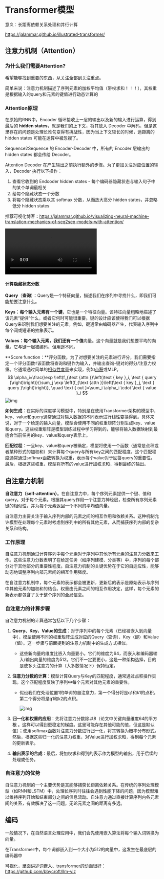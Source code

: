# Transformer模型

意义：长距离依赖关系处理和并行计算

https://jalammar.github.io/illustrated-transformer/

## 注意力机制（Attention）

### 为什么我们需要Attention?

希望能够找到重要的东西，从关注全部到关注重点。

简单来说：注意力机制描述了序列元素的加权平均值（带权求和！！！），其权重是根据输入的query和元素的键值进行动态计算的

### Attention原理

在原始的RNN中，Encoder 循环接收上一层的输出以及新的输入进行运算，得到最后的 **hidden states**，就是我们的上下文，将其放入 Decoder 中解码，但是这里存在的问题是处理长难句变得有挑战性，因为当上下文较长的时候，远距离的 hidden states 可能在运算中被忽视了。

Sequence2Sequence 的 Encoder-Decoder 中，所有的 Encoder 层输出的 hidden states 都会传给 Decoder。

Attention Decoder 在产生输出之前执行额外的步骤。为了更加关注对应位置的输入，Decoder 执行以下操作：

1. 查看它收到的 Endcoder hidden states - 每个编码器隐藏状态与输入句子中的某个单词最相关
2. 给每个隐藏状态一个分数
3. 将每个隐藏状态乘以其 softmax 分数，从而放大高分 hidden states，并忽略低分 hidden states

推荐可视化博客：https://jalammar.github.io/visualizing-neural-machine-translation-mechanics-of-seq2seq-models-with-attention/

<video src="../../../Downloads/attention_tensor_dance.mp4"></video>

#### 计算隐藏状态分数

**Query**（**查询**）：Query是一个特征向量，描述我们在序列中寻找什么，即我们可能想要注意什么。

**Keys：**每个输入元素有一个**键**，它也是一个特征向量。该特征向量粗略地描述了该元素“提供”什么，或者它何时可能很重要。键的设计应该使得我们可以根据Query来识别我们想要关注的元素。例如，键通常由编码器产生，代表输入序列中每个词或短语的抽象表示。

**Values：**每个输入元素，我们还有一个**值**向量。这个向量就是我们想要平均的向量。它与键一起被编码，但用途不同。

**Score function：**评分函数，为了对想要关注的元素进行评分，我们需要指定一个评分函数`f`该函数将查询和键作为输入，并输出查询-键对的得分/注意力权重。它通常通过简单的[相似性度量](https://www.zhihu.com/search?q=相似性度量&search_source=Entity&hybrid_search_source=Entity&hybrid_search_extra={"sourceType"%3A"answer"%2C"sourceId"%3A3254012065})来实现，例如[点积](https://www.zhihu.com/search?q=点积&search_source=Entity&hybrid_search_source=Entity&hybrid_search_extra={"sourceType"%3A"answer"%2C"sourceId"%3A3254012065})或MLP。
$$
\alpha_i=\frac{\exp \left(f_{\text {attn }}\left(\text { key }_i, \text { query }\right)\right)}{\sum_j \exp \left(f_{\text {attn }}\left(\text { key }_j, \text { query }\right)\right)}, \quad \text { out }=\sum_i \alpha_i \cdot \text { value }_i
$$
![img](https://pic1.zhimg.com/80/v2-5da9123d899c768f8dacad601c8872c3_720w.webp?source=2c26e567)

**如何生成**：在实际的深度学习模型中，特别是在使用Transformer架构的模型中，key、value和query通常通过对输入数据的不同表示进行线性变换得到。具体来说，对于一个给定的输入向量，模型会使用不同的权重矩阵分别生成key、value和query。这些权重矩阵是模型训练过程中学习得到的，能够将输入数据映射到最适合当前任务的key、value和query表示上。

**匹配过程**：一旦key、value和query被确定，模型将使用一个函数（通常是点积或者某种形式的加权和）来计算每个query与所有key之间的匹配程度。这个匹配程度通常通过softmax函数转换为权重，表示每个value对于回答query的重要性。最后，根据这些权重，模型将所有的value进行加权求和，得到最终的输出。

## 自注意力机制

**自注意力（self-attention）**。在自注意力中，每个序列元素提供一个键、值和query。对于每个元素，根据其query作用一个注意力神经层，检查所有序列元素键的相似性，并为每个元素返回一个不同的平均值向量。

自注意力主要关注于输入序列内部的元素之间的相互作用和依赖关系。这种机制允许模型在处理每个元素时考虑到序列中的所有其他元素，从而捕获序列内部的复杂关系和结构。

### 工作原理

自注意力机制通过计算序列中每个元素对于序列中其他所有元素的注意力分数来工作。这些注意力分数表明了在给定任务（如序列建模、分类等）中，序列的每个部分对于其他部分的重要性程度。自注意力机制的关键优势在于它的自适应性，能够动态地调整序列内部元素间的相互作用强度。

在自注意力机制中，每个元素的表示都会被更新，更新后的表示是原始表示与序列中其他元素的加权和的结合。权重由元素之间的相互作用决定，这样，每个元素的新表示都包含了关于整个序列的全局信息。

### 自注意力的计算步骤

自注意力机制的计算通常包括以下几个步骤：

1. **Query、Key、Value的生成**：对于序列中的每个元素（已经被嵌入到向量中），模型使用不同的权重矩阵生成对应的Query（查询）、Key（键）和Value（值）。这一步骤与前面提到的注意力机制中的生成方式相似。

   - 这些新向量的维度比嵌入向量要小。它们的维度为64，而嵌入和编码器输入/输出向量的维度为512。它们不一定要更小，这是一种架构选择，目的是使多头注意力的计算（大多数情况下）保持恒定。

2. **注意力分数的计算**：模型计算Query与Key的匹配程度，通常通过点积操作实现。这个匹配程度反映了序列中每个元素对其他元素的重要性。

   - 假设我们在处理位置1的单词的自注意力，第一个得分将是q1和k1的点积。第二个得分将是q1和k2的点积。

     ![img](https://jalammar.github.io/images/t/transformer_self_attention_score.png)

3. **归一化和权重的应用**：先将注意力分数除以8（论文中关键向量维度64的平方根 。这样可以得到更稳定的梯度。这里可能存在其他可能的值，但这是默认值）；使用softmax函数对注意力分数进行归一化，将其转换为概率分布形式。然后，根据这些归一化的注意力权重，对Value进行加权求和，得到每个元素的更新表示。

4. **输出表示的合成**：最后，将加权求和得到的表示作为模型的输出，用于后续的处理或任务。

### 自注意力的优势

自注意力机制的一个主要优势是其能够捕获长距离依赖关系。在传统的序列处理模型（如RNN和LSTM）中，处理长序列时往往会遇到性能下降的问题，因为模型难以维持序列开始和结束部分之间的信息流动。自注意力通过直接计算序列内各元素间的关系，有效解决了这一问题，无论元素之间的距离有多远。



## 编码

一般情况下，在自然语言处理应用中，我们会先使用嵌入算法将每个输入词转换为向量。

在Transformer中，每个词都嵌入到一个大小为512的向量中，这发生在最底层的编码器中





可视化，里面讲述词嵌入、transformer的动画很好：https://github.com/bbycroft/llm-viz